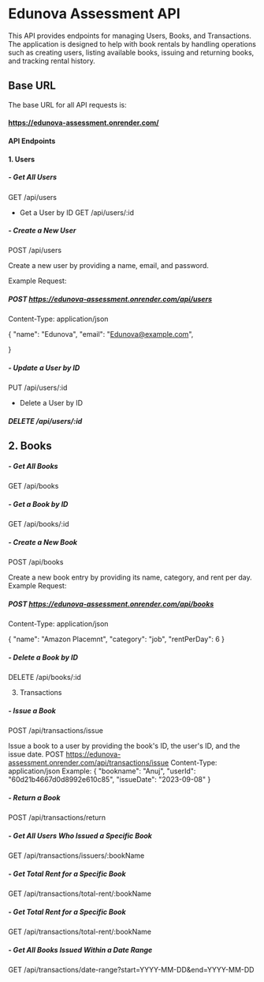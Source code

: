 # Edunova Assessment API
This API provides endpoints for managing Users, Books, and Transactions. The application is designed to help with book rentals by handling operations such as creating users, listing available books, issuing and returning books, and tracking rental history.

## Base URL
The base URL for all API requests is:
#### https://edunova-assessment.onrender.com/
#### API Endpoints
#### 1. Users
##### - Get All Users
GET /api/users
- Get a User by ID
GET /api/users/:id

##### - Create a New User
POST /api/users

Create a new user by providing a name, email, and password.

Example Request:
##### POST https://edunova-assessment.onrender.com/api/users
Content-Type: application/json

{
  "name": "Edunova",
  "email": "Edunova@example.com",

}

##### - Update a User by ID
PUT /api/users/:id
- Delete a User by ID
##### DELETE /api/users/:id

## 2. Books
##### - Get All Books
GET /api/books

##### - Get a Book by ID
GET /api/books/:id
##### - Create a New Book
POST /api/books

Create a new book entry by providing its name, category, and rent per day.
Example Request:
##### POST https://edunova-assessment.onrender.com/api/books
Content-Type: application/json

{
  "name": "Amazon Placemnt",
  "category": "job",
  "rentPerDay": 6
}
##### - Delete a Book by ID
DELETE /api/books/:id

3. Transactions
##### - Issue a Book
POST /api/transactions/issue

Issue a book to a user by providing the book's ID, the user's ID, and the issue date.
POST https://edunova-assessment.onrender.com/api/transactions/issue
Content-Type: application/json
Example:
{
  "bookname": "Anuj",
  "userId": "60d21b4667d0d8992e610c85",
  "issueDate": "2023-09-08"
}
##### - Return a Book
POST /api/transactions/return
##### - Get All Users Who Issued a Specific Book
GET /api/transactions/issuers/:bookName

##### - Get Total Rent for a Specific Book
GET /api/transactions/total-rent/:bookName

##### - Get Total Rent for a Specific Book
GET /api/transactions/total-rent/:bookName

##### - Get All Books Issued Within a Date Range
GET /api/transactions/date-range?start=YYYY-MM-DD&end=YYYY-MM-DD

